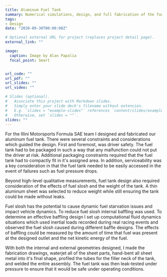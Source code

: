 ```yaml
---
title: Aluminum Fuel Tank
summary: Numerical simulations, design, and full fabrication of the fuel tank
tags:
- Design
date: "2020-09-30T00:00:00Z"

# Optional external URL for project (replaces project detail page).
external_link: ""

image:
  caption: Image by Alan Papalia
  focal_point: Smart


url_code: ""
url_pdf: ""
url_slides: ""
url_video: ""

# Slides (optional).
#   Associate this project with Markdown slides.
#   Simply enter your slide deck's filename without extension.
#   E.g. `slides = "example-slides"` references `content/slides/example-slides.md`.
#   Otherwise, set `slides = ""`.
slides: ""
---
```



For the Illini Motorsports Formula SAE team I designed and fabricated our aluminum fuel tank. There were several constraints and considerations which guided the design. First and foremost, was driver safety. The fuel tank had to be packaged in such a way that any malfunction could not put the driver at risk. Additional packaging constraints required that the fuel tank had to compactly fit in it's assigned area. In addition, serviceability was a key consideration in that the fuel tank needed to be easily accessed in the event of failures such as fuel pressure drops.

Beyond high-level qualitative measurements, fuel tank design also required consideration of the effects of fuel slosh and the weight of the tank. A thin aluminum sheet was selected to reduce weight while still ensuring the tank could be made without leaks.

Fuel slosh has the potential to cause dynamic fuel starvation issues and impact vehicle dynamics. To reduce fuel slosh internal baffling was used. To determine an effective baffling design I set up computational fluid dynamics situations which used inertial loads recorded during real racing events and observed the fuel slosh caused during different baffle designs. The effects of baffling could be measured by the amount of time that fuel was present at the designed outlet and the net kinetic energy of the fuel.

With both the internal and external geometries designed, I made the fabrication drawings, waterjet all of the sheet parts, hand-bent all sheet metal into it's final shape, profiled the tubes for the filler neck of the tank, and welded the entire assembly. The fuel tank was then leak-tested under pressure to ensure that it would be safe under operating conditions.